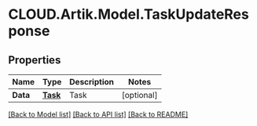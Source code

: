 # CLOUD.Artik.Model.TaskUpdateResponse
## Properties

Name | Type | Description | Notes
------------ | ------------- | ------------- | -------------
**Data** | [**Task**](Task.md) | Task | [optional] 

[[Back to Model list]](../README.md#documentation-for-models) [[Back to API list]](../README.md#documentation-for-api-endpoints) [[Back to README]](../README.md)

